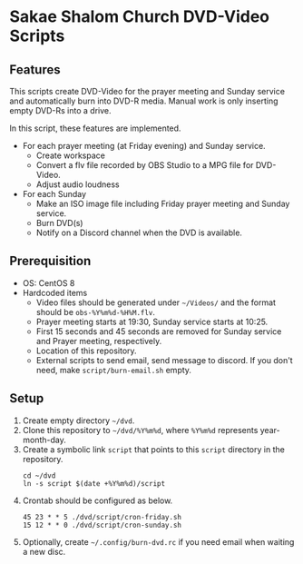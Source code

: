 # Sakae Shalom Church DVD-Video Scripts

## Features

This scripts create DVD-Video for the prayer meeting and Sunday service and automatically burn into DVD-R media.
Manual work is only inserting empty DVD-Rs into a drive.

In this script, these features are implemented.
- For each prayer meeting (at Friday evening) and Sunday service.
  - Create workspace
  - Convert a flv file recorded by OBS Studio to a MPG file for DVD-Video.
  - Adjust audio loudness
- For each Sunday
  - Make an ISO image file including Friday prayer meeting and Sunday service.
  - Burn DVD(s)
  - Notify on a Discord channel when the DVD is available.

## Prerequisition

- OS: CentOS 8
- Hardcoded items
  - Video files should be generated under `~/Videos/` and the format should be `obs-%Y%m%d-%H%M.flv`.
  - Prayer meeting starts at 19:30, Sunday service starts at 10:25.
  - First 15 seconds and 45 seconds are removed for Sunday service and Prayer meeting, respectively.
  - Location of this repository.
  - External scripts to send email, send message to discord. If you don't need, make `script/burn-email.sh` empty.

## Setup

1. Create empty directory `~/dvd`.
2. Clone this repository to `~/dvd/%Y%m%d`, where `%Y%m%d` represents year-month-day.
3. Create a symbolic link `script` that points to this `script` directory in the repository.
   ```
   cd ~/dvd
   ln -s script $(date +%Y%m%d)/script
   ```
4. Crontab should be configured as below.
   ```
   45 23 * * 5 ./dvd/script/cron-friday.sh
   15 12 * * 0 ./dvd/script/cron-sunday.sh
   ```
5. Optionally, create `~/.config/burn-dvd.rc` if you need email when waiting a new disc.
